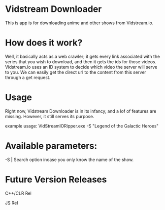 # Vidstream Downloader
This is app is for downloading anime and other shows from Vidstream.io. 

# How does it work?
Well, it basically acts as a web crawler; it gets every link associated with the series that you wish to download, and then it gets the ids for those videos. Vidstream.io uses an ID system to decide which video the server will serve to you. We can easily get the direct url to the content from this server through a get request.

# Usage
Right now, Vidstream Downloader is in its infancy, and a lof of features are missing. However, it still serves its purpose.

example usage: VidStreamIORipper.exe -S "Legend of the Galactic Heroes"

# Available parameters:

-S | Search option incase you only know the name of the show.


# Future Version Releases

C++/CLR Rel

JS Rel
